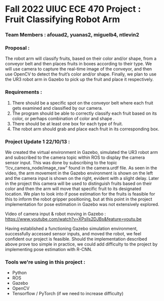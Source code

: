 # Fall 2022 UIUC ECE 470 Project : Fruit Classifying Robot Arm

### Team Members : afouad2, yuanas2, miguelb4, ntlevin2

### Proposal :
The robot arm will classify fruits, based on their color and/or shape, from a conveyor belt and then places fruits in boxes according to their type. We will use camera to capture the real-time image of the conveyor, and then use OpenCV to detect the fruit’s color and/or shape. Finally, we plan to use the UR3 robot arm in Gazebo to pick up the fruit and place it respectively.

### Requirements :
1. There should be a specific spot on the conveyor belt where each fruit gets examined and classified by our camera.
2. The program should be able to correctly classify each fruit based on its color, or perhaps combination of color and shape .
3. There should be at least one box for each type of fruit.
4. The robot arm should grab and place each fruit in its corresponding box.

### Project Update 1 22/10/13 :
We created the virtual environment in Gazebo, simulated the UR3 robot arm and subscribed to the camera topic within ROS to display the camera sensor input. This was done by subscribing to the topic “/cv_camera_node/image_raw” found in the camera.urdf file. As seen in the video, the arm movement in the Gazebo environment is shown on the left and the camera input is shown on the right, evident with a slight delay. Later in the project this camera will be used to distinguish fruits based on their color and then the arm will move that specific fruit to its designated location. We plan to look into if pose estimation for the fruits is feasible for this to inform the robot gripper positioning, but at this point in the project implementation for pose estimation in Gazebo was not extensively explored.
 
Video of camera input & robot moving in Gazebo : <https://www.youtube.com/watch?v=XPslIs2DJBs&feature=youtu.be>

Having established a functioning Gazebo simulation environment, successfully accessed sensor inputs, and moved the robot, we feel confident our project is feasible. Should the implementation described above prove too simple in practice, we could add difficulty to the project by implementing pose estimation with R-CNN. 



### Tools we're using in this project :
* Python
* ROS
* Gazebo
* OpenCV
* Tensorflow / PyTorch (if we need to increase difficulty)
